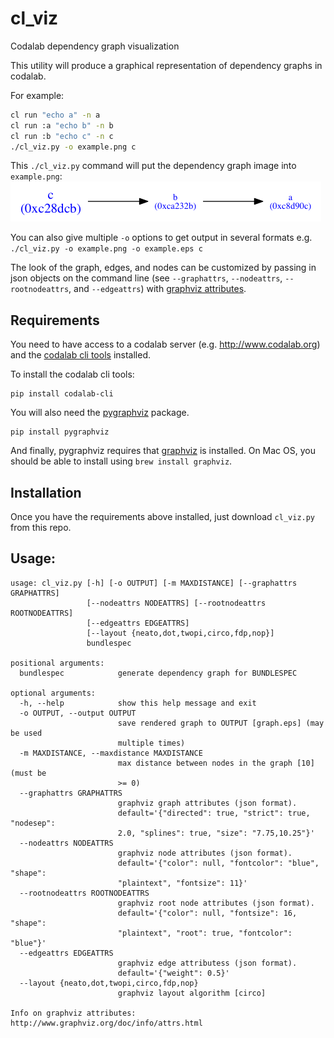 # cl_viz
Codalab dependency graph visualization

This utility will produce a graphical representation of dependency graphs in
codalab.

For example:

``` bash
cl run "echo a" -n a
cl run :a "echo b" -n b
cl run :b "echo c" -n c
./cl_viz.py -o example.png c
```

This `./cl_viz.py` command will put the dependency graph image into `example.png`:
![Example cl_viz.py output](/example.png?raw=true "example.png")

You can also give multiple `-o` options to get output in several
formats e.g. `./cl_viz.py -o example.png -o example.eps c`

The look of the graph, edges, and nodes can be customized by passing in json objects on the 
command line (see `--graphattrs`, `--nodeattrs`, `--rootnodeattrs`, and `--edgeattrs`) with
[graphviz attributes](http://www.graphviz.org/doc/info/attrs.html).

## Requirements

You need to have access to a codalab server (e.g. http://www.codalab.org) and the
[codalab cli tools](https://github.com/codalab/codalab-cli) installed.

To install the codalab cli tools:
```
pip install codalab-cli
```
You will also need the [pygraphviz](https://pygraphviz.github.io/) package.

```
pip install pygraphviz
```
And finally, pygraphviz requires that [graphviz](http://www.graphviz.org/) is installed.
On Mac OS, you should be able to install using `brew install graphviz`.

## Installation

Once you have the requirements above installed, just download `cl_viz.py` from this repo.

## Usage:
```
usage: cl_viz.py [-h] [-o OUTPUT] [-m MAXDISTANCE] [--graphattrs GRAPHATTRS]
                 [--nodeattrs NODEATTRS] [--rootnodeattrs ROOTNODEATTRS]
                 [--edgeattrs EDGEATTRS]
                 [--layout {neato,dot,twopi,circo,fdp,nop}]
                 bundlespec

positional arguments:
  bundlespec            generate dependency graph for BUNDLESPEC

optional arguments:
  -h, --help            show this help message and exit
  -o OUTPUT, --output OUTPUT
                        save rendered graph to OUTPUT [graph.eps] (may be used
                        multiple times)
  -m MAXDISTANCE, --maxdistance MAXDISTANCE
                        max distance between nodes in the graph [10] (must be
                        >= 0)
  --graphattrs GRAPHATTRS
                        graphviz graph attributes (json format).
                        default='{"directed": true, "strict": true, "nodesep":
                        2.0, "splines": true, "size": "7.75,10.25"}'
  --nodeattrs NODEATTRS
                        graphviz node attributes (json format).
                        default='{"color": null, "fontcolor": "blue", "shape":
                        "plaintext", "fontsize": 11}'
  --rootnodeattrs ROOTNODEATTRS
                        graphviz root node attributes (json format).
                        default='{"color": null, "fontsize": 16, "shape":
                        "plaintext", "root": true, "fontcolor": "blue"}'
  --edgeattrs EDGEATTRS
                        graphviz edge attributess (json format).
                        default='{"weight": 0.5}'
  --layout {neato,dot,twopi,circo,fdp,nop}
                        graphviz layout algorithm [circo]

Info on graphviz attributes: http://www.graphviz.org/doc/info/attrs.html
```
